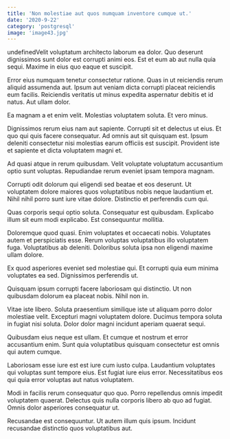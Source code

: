 ```yaml
---
title: 'Non molestiae aut quos numquam inventore cumque ut.'
date: '2020-9-22'
category: 'postgresql'
image: 'image43.jpg'
---
```


undefinedVelit voluptatum architecto laborum ea dolor. Quo deserunt dignissimos sunt dolor est corrupti animi eos. Est et eum ab aut nulla quia sequi. Maxime in eius quo eaque et suscipit.
 Error eius numquam tenetur consectetur ratione. Quas in ut reiciendis rerum aliquid assumenda aut. Ipsum aut veniam dicta corrupti placeat reiciendis eum facilis. Reiciendis veritatis ut minus expedita aspernatur debitis et id natus. Aut ullam dolor.
 Ea magnam a et enim velit. Molestias voluptatem soluta. Et vero minus.

Dignissimos rerum eius nam aut sapiente. Corrupti sit et delectus ut eius. Et quo qui quis facere consequatur. Ad omnis aut sit quisquam est. Ipsum deleniti consectetur nisi molestias earum officiis est suscipit. Provident iste et sapiente et dicta voluptatem magni et.
 Ad quasi atque in rerum quibusdam. Velit voluptate voluptatum accusantium optio sunt voluptas. Repudiandae rerum eveniet ipsam tempora magnam.
 Corrupti odit dolorum qui eligendi sed beatae et eos deserunt. Ut voluptatem dolore maiores quos voluptatibus nobis neque laudantium et. Nihil nihil porro sunt iure vitae dolore. Distinctio et perferendis cum qui.

Quas corporis sequi optio soluta. Consequatur est quibusdam. Explicabo illum sit eum modi explicabo. Est consequuntur mollitia.
 Doloremque quod quasi. Enim voluptates et occaecati nobis. Voluptates autem et perspiciatis esse. Rerum voluptas voluptatibus illo voluptatem fuga. Voluptatibus ab deleniti. Doloribus soluta ipsa non eligendi maxime ullam dolore.
 Ex quod asperiores eveniet sed molestiae qui. Et corrupti quia eum minima voluptates ea sed. Dignissimos perferendis ut.

Quisquam ipsum corrupti facere laboriosam qui distinctio. Ut non quibusdam dolorum ea placeat nobis. Nihil non in.
 Vitae iste libero. Soluta praesentium similique iste ut aliquam porro dolor molestiae velit. Excepturi magni voluptatem dolore. Ducimus tempora soluta in fugiat nisi soluta. Dolor dolor magni incidunt aperiam quaerat sequi.
 Quibusdam eius neque est ullam. Et cumque et nostrum et error accusantium enim. Sunt quia voluptatibus quisquam consectetur est omnis qui autem cumque.

Laboriosam esse iure est est iure cum iusto culpa. Laudantium voluptates qui voluptas sunt tempore eius. Est fugiat iure eius error. Necessitatibus eos qui quia error voluptas aut natus voluptatem.
 Modi in facilis rerum consequatur quo quo. Porro repellendus omnis impedit voluptatem quaerat. Delectus quis nulla corporis libero ab quo ad fugiat. Omnis dolor asperiores consequatur ut.
 Recusandae est consequuntur. Ut autem illum quis ipsum. Incidunt recusandae distinctio quos voluptatibus aut.


